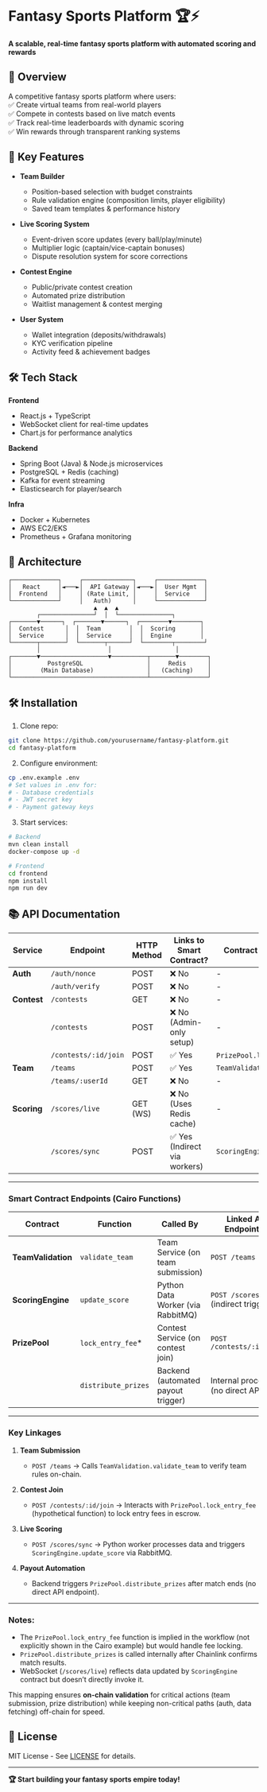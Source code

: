 # Fantasy Sports Platform 🏆⚡

**A scalable, real-time fantasy sports platform with automated scoring and rewards**

## 📖 Overview  
A competitive fantasy sports platform where users:  
✅ Create virtual teams from real-world players  
✅ Compete in contests based on live match events  
✅ Track real-time leaderboards with dynamic scoring  
✅ Win rewards through transparent ranking systems  

## 🚀 Key Features  
- **Team Builder**  
  - Position-based selection with budget constraints  
  - Rule validation engine (composition limits, player eligibility)  
  - Saved team templates & performance history  

- **Live Scoring System**  
  - Event-driven score updates (every ball/play/minute)  
  - Multiplier logic (captain/vice-captain bonuses)  
  - Dispute resolution system for score corrections  

- **Contest Engine**  
  - Public/private contest creation  
  - Automated prize distribution  
  - Waitlist management & contest merging  

- **User System**  
  - Wallet integration (deposits/withdrawals)  
  - KYC verification pipeline  
  - Activity feed & achievement badges  

## 🛠️ Tech Stack  
**Frontend**  
- React.js + TypeScript  
- WebSocket client for real-time updates  
- Chart.js for performance analytics  

**Backend**  
- Spring Boot (Java) & Node.js microservices  
- PostgreSQL + Redis (caching)  
- Kafka for event streaming  
- Elasticsearch for player/search  

**Infra**  
- Docker + Kubernetes  
- AWS EC2/EKS  
- Prometheus + Grafana monitoring  

## 📐 Architecture  
```plaintext
┌─────────────┐     ┌──────────────┐     ┌─────────────┐  
│   React     │◄───►│  API Gateway │◄───►│  User Mgmt  │  
│  Frontend   │     │ (Rate Limit, │     │  Service    │  
└─────────────┘     │   Auth)      │     └─────────────┘  
                        ▲  ▲  ▲          
        ┌───────────────┘  │  └───────────────┐  
┌───────▼──────┐  ┌───────▼──────┐  ┌────────▼────────┐  
│  Contest      │  │  Team        │  │  Scoring       │  
│  Service      │  │  Service     │  │  Engine        │  
└───────┬───────┘  └───────┬──────┘  └────────┬────────┘  
        │                   │                  │          
┌───────▼───────────────────▼──────────┬───────▼────────┐  
│          PostgreSQL                  │     Redis      │  
│        (Main Database)               │   (Caching)    │  
└──────────────────────────────────────┴────────────────┘  
```

## 🛠️ Installation  
1. Clone repo:  
```bash 
git clone https://github.com/yourusername/fantasy-platform.git
cd fantasy-platform
```

2. Configure environment:  
```bash
cp .env.example .env
# Set values in .env for:  
# - Database credentials  
# - JWT secret key  
# - Payment gateway keys  
```

3. Start services:  
```bash
# Backend 
mvn clean install  
docker-compose up -d

# Frontend
cd frontend
npm install
npm run dev
```

## 📚 API Documentation  

| Service          | Endpoint                     | HTTP Method | Links to Smart Contract?          | Contract Function (Cairo)     |
|------------------|------------------------------|-------------|------------------------------------|-------------------------------|
| **Auth**         | `/auth/nonce`                | POST        | ❌ No                              | -                             |
|                  | `/auth/verify`               | POST        | ❌ No                              | -                             |
| **Contest**      | `/contests`                  | GET         | ❌ No                              | -                             |
|                  | `/contests`                  | POST        | ❌ No (Admin-only setup)           | -                             |
|                  | `/contests/:id/join`         | POST        | ✅ Yes                             | `PrizePool.lock_entry_fee`*   |
| **Team**         | `/teams`                     | POST        | ✅ Yes                             | `TeamValidation.validate_team`|
|                  | `/teams/:userId`             | GET         | ❌ No                              | -                             |
| **Scoring**      | `/scores/live`               | GET (WS)    | ❌ No (Uses Redis cache)           | -                             |
|                  | `/scores/sync`               | POST        | ✅ Yes (Indirect via workers)      | `ScoringEngine.update_score`  |

---

### **Smart Contract Endpoints (Cairo Functions)**  
| Contract            | Function                  | Called By                             | Linked API Endpoint(s)                |
|---------------------|---------------------------|---------------------------------------|----------------------------------------|
| **TeamValidation**  | `validate_team`           | Team Service (on team submission)     | `POST /teams`                          |
| **ScoringEngine**   | `update_score`            | Python Data Worker (via RabbitMQ)     | `POST /scores/sync` (indirect trigger) |
| **PrizePool**       | `lock_entry_fee`*         | Contest Service (on contest join)     | `POST /contests/:id/join`              |
|                     | `distribute_prizes`       | Backend (automated payout trigger)    | Internal process (no direct API link)  |

---

### **Key Linkages**  
1. **Team Submission**  
   - `POST /teams` → Calls `TeamValidation.validate_team` to verify team rules on-chain.  

2. **Contest Join**  
   - `POST /contests/:id/join` → Interacts with `PrizePool.lock_entry_fee` (hypothetical function) to lock entry fees in escrow.  

3. **Live Scoring**  
   - `POST /scores/sync` → Python worker processes data and triggers `ScoringEngine.update_score` via RabbitMQ.  

4. **Payout Automation**  
   - Backend triggers `PrizePool.distribute_prizes` after match ends (no direct API endpoint).  

---

### Notes:  
- The `PrizePool.lock_entry_fee` function is implied in the workflow (not explicitly shown in the Cairo example) but would handle fee locking.  
- `PrizePool.distribute_prizes` is called internally after Chainlink confirms match results.  
- WebSocket (`/scores/live`) reflects data updated by `ScoringEngine` contract but doesn’t directly invoke it.  

This mapping ensures **on-chain validation** for critical actions (team submission, prize distribution) while keeping non-critical paths (auth, data fetching) off-chain for speed.


## 📜 License  
MIT License - See [LICENSE](https://opensource.org/license/mit) for details.

---

**🏆 Start building your fantasy sports empire today!**  
```
